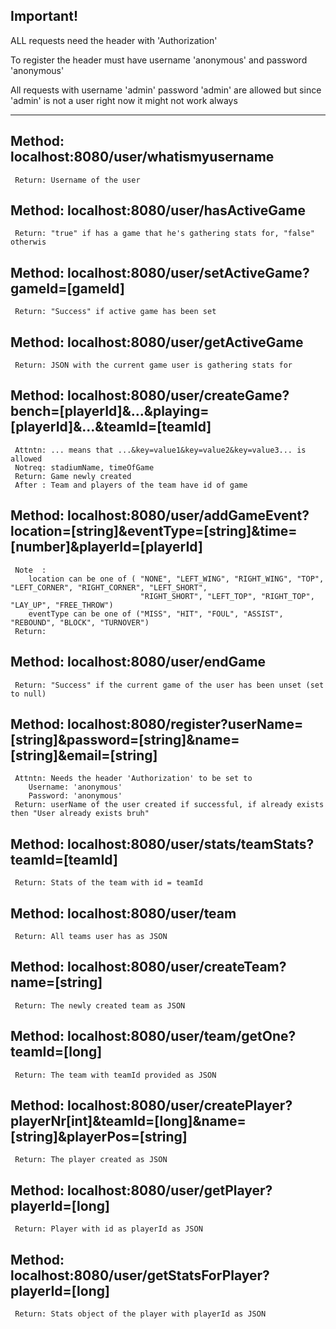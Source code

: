 
## Important!

ALL requests need the header with 'Authorization'

To register the header must have username 'anonymous' and password 'anonymous'

All requests with username 'admin' password 'admin' are allowed but since 'admin'
is not a user right now it might not work always

---

  ## Method: localhost:8080/user/whatismyusername
     Return: Username of the user


  ## Method: localhost:8080/user/hasActiveGame
     Return: "true" if has a game that he's gathering stats for, "false" otherwis


  ## Method: localhost:8080/user/setActiveGame?gameId=[gameId]
     Return: "Success" if active game has been set


  ## Method: localhost:8080/user/getActiveGame
     Return: JSON with the current game user is gathering stats for


  ## Method: localhost:8080/user/createGame?bench=[playerId]&...&playing=[playerId]&...&teamId=[teamId]
     Attntn: ... means that ...&key=value1&key=value2&key=value3... is allowed
     Notreq: stadiumName, timeOfGame
     Return: Game newly created
     After : Team and players of the team have id of game


  ## Method: localhost:8080/user/addGameEvent?location=[string]&eventType=[string]&time=[number]&playerId=[playerId]
     Note  :
        location can be one of ( "NONE", "LEFT_WING", "RIGHT_WING", "TOP", "LEFT_CORNER", "RIGHT_CORNER", "LEFT_SHORT",
                                 "RIGHT_SHORT", "LEFT_TOP", "RIGHT_TOP", "LAY_UP", "FREE_THROW")
        eventType can be one of ("MISS", "HIT", "FOUL", "ASSIST", "REBOUND", "BLOCK", "TURNOVER")
     Return: 


  ## Method: localhost:8080/user/endGame
     Return: "Success" if the current game of the user has been unset (set to null)


  ## Method: localhost:8080/register?userName=[string]&password=[string]&name=[string]&email=[string]
     Attntn: Needs the header 'Authorization' to be set to 
        Username: 'anonymous'
        Password: 'anonymous'
     Return: userName of the user created if successful, if already exists then "User already exists bruh"


  ## Method: localhost:8080/user/stats/teamStats?teamId=[teamId]
     Return: Stats of the team with id = teamId


  ## Method: localhost:8080/user/team
     Return: All teams user has as JSON


  ## Method: localhost:8080/user/createTeam?name=[string]
     Return: The newly created team as JSON


  ## Method: localhost:8080/user/team/getOne?teamId=[long]
     Return: The team with teamId provided as JSON


  ## Method: localhost:8080/user/createPlayer?playerNr[int]&teamId=[long]&name=[string]&playerPos=[string]
     Return: The player created as JSON


  ## Method: localhost:8080/user/getPlayer?playerId=[long]
     Return: Player with id as playerId as JSON


  ## Method: localhost:8080/user/getStatsForPlayer?playerId=[long]
     Return: Stats object of the player with playerId as JSON
